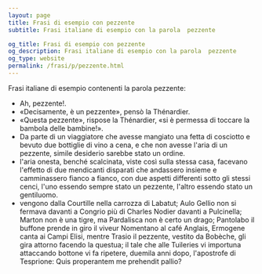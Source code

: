 ```yaml
---
layout: page
title: Frasi di esempio con pezzente 
subtitle: Frasi italiane di esempio con la parola  pezzente

og_title: Frasi di esempio con pezzente 
og_description: Frasi italiane di esempio con la parola  pezzente
og_type: website
permalink: /frasi/p/pezzente.html
---
```


Frasi italiane di esempio contenenti la parola pezzente:


- Ah, pezzente!.
- «Decisamente, è un pezzente», pensò la Thénardier.
- «Questa pezzente», rispose la Thénardier, «si è permessa di toccare la bambola delle bambine!».
- Da parte di un viaggiatore che avesse mangiato una fetta di cosciotto e bevuto due bottiglie di vino a cena, e che non avesse l'aria di un pezzente, simile desiderio sarebbe stato un ordine.
- l'aria onesta, benché scalcinata, viste così sulla stessa casa, facevano l'effetto di due mendicanti disparati che andassero insieme e camminassero fianco a fianco, con due aspetti differenti sotto gli stessi cenci, l'uno essendo sempre stato un pezzente, l'altro essendo stato un gentiluomo.
- vengono dalla Courtille nella carrozza di Labatut; Aulo Gellio non si fermava davanti a Congrio più di Charles Nodier davanti a Pulcinella; Marton non è una tigre, ma Pardalisca non è certo un drago; Pantolabo il buffone prende in giro il viveur Nomentano al café Anglais, Ermogene canta ai Campi Elisi, mentre Trasio il pezzente, vestito da Bobèche, gli gira attorno facendo la questua; il tale che alle Tuileries vi importuna attaccando bottone vi fa ripetere, duemila anni dopo, l'apostrofe di Tesprione: Quis properantem me prehendit pallio?

